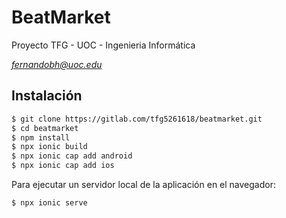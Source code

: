 # BeatMarket

Proyecto TFG - UOC - Ingenieria Informática

*fernandobh@uoc.edu*

## Instalación

```bash
$ git clone https://gitlab.com/tfg5261618/beatmarket.git
$ cd beatmarket
$ npm install
$ npx ionic build
$ npx ionic cap add android
$ npx ionic cap add ios
```

Para ejecutar un servidor local de la aplicación en el navegador:

```bash
$ npx ionic serve
```